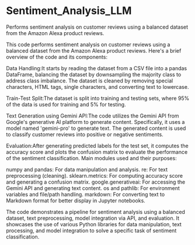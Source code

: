 # Sentiment_Analysis_LLM
Performs sentiment analysis on customer reviews using a balanced dataset from the Amazon Alexa product reviews.


This code performs sentiment analysis on customer reviews using a balanced dataset from the Amazon Alexa product reviews. Here's a brief overview of the code and its components:

Data Handling:It starts by reading the dataset from a CSV file into a pandas DataFrame, balancing the dataset by downsampling the majority class to address class imbalance.
The dataset is cleaned by removing special characters, HTML tags, single characters, and converting text to lowercase.

Train-Test Split:The dataset is split into training and testing sets, where 95% of the data is used for training and 5% for testing.

Text Generation using Gemini API:The code utilizes the Gemini API from Google's generative AI platform to generate content. Specifically, it uses a model named 'gemini-pro' to generate text.
The generated content is used to classify customer reviews into positive or negative sentiments.

Evaluation:After generating predicted labels for the test set, it computes the accuracy score and plots the confusion matrix to evaluate the performance of the sentiment classification.
Main modules used and their purposes:

numpy and pandas: For data manipulation and analysis.
re: For text preprocessing (cleaning).
sklearn.metrics: For computing accuracy score and generating a confusion matrix.
google.generativeai: For accessing the Gemini API and generating text content.
os and pathlib: For environment variables and file/path handling.
markdown: For converting text to Markdown format for better display in Jupyter notebooks.

The code demonstrates a pipeline for sentiment analysis using a balanced dataset, text preprocessing, model integration via API, and evaluation. It showcases the use of various Python libraries for data manipulation, text processing, and model integration to solve a specific task of sentiment classification.
